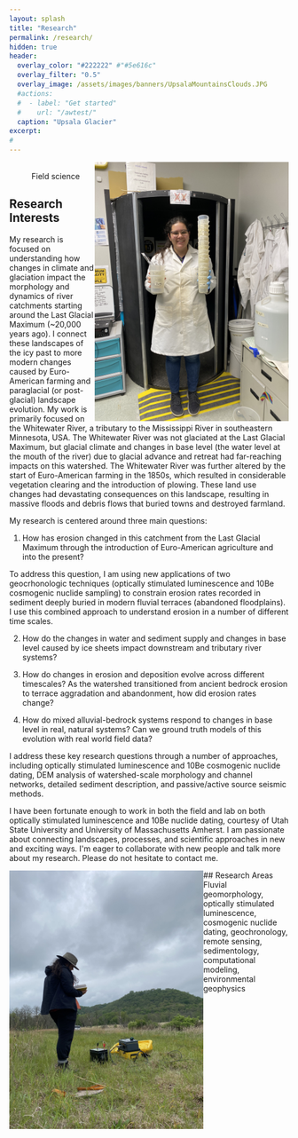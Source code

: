 ```yaml
---
layout: splash
title: "Research"
permalink: /research/
hidden: true
header:
  overlay_color: "#222222" #"#5e616c"
  overlay_filter: "0.5"
  overlay_image: /assets/images/banners/UpsalaMountainsClouds.JPG
  #actions:
  #  - label: "Get started"
  #    url: "/awtest/"
  caption: "Upsala Glacier"
excerpt:
#         
---
```

<img style= "float: right;" alt="" src="/assets/images/banners/IMG_2277.JPG" alt="OSL Lab Aftermath" width="350px">


<figure style="width: 300px" class="align-left">
  <img src="{{ site.url }}{{ site.baseurl }}/assets/images/banners/IMG_0211.JPG" alt="">
  <figcaption>Field science</figcaption>
</figure>

## Research Interests

My research is focused on understanding how changes in climate and glaciation impact the morphology and dynamics of river catchments starting around the Last Glacial Maximum (~20,000 years ago). I connect these landscapes of the icy past to more modern changes caused by Euro-American farming and paraglacial (or post-glacial) landscape evolution. My work is primarily focused on the Whitewater River, a tributary to the Mississippi River in southeastern Minnesota, USA. The Whitewater River was not glaciated at the Last Glacial Maximum, but glacial climate and changes in base level (the water level at the mouth of the river) due to glacial advance and retreat had far-reaching impacts on this watershed. The Whitewater River was further altered by the start of Euro-American farming in the 1850s, which resulted in considerable vegetation clearing and the introduction of plowing. These land use changes had devastating consequences on this landscape, resulting in massive floods and debris flows that buried towns and destroyed farmland.

My research is centered around three main questions:

1. How has erosion changed in this catchment from the Last Glacial Maximum through the introduction of Euro-American agriculture and into the present?

To address this question, I am using new applications of two geocrhonologic techniques (optically stimulated luminescence and 10Be cosmogenic nuclide sampling) to constrain erosion rates recorded in sediment deeply buried in modern fluvial terraces (abandoned floodplains). I use this combined approach to understand erosion in a number of different time scales.

2. How do the changes in water and sediment supply and changes in base level caused by ice sheets impact downstream and tributary river systems?


2. How do changes in erosion and deposition evolve across different timescales?
As the watershed transitioned from ancient bedrock erosion to terrace aggradation and abandonment, how did erosion rates change?
3. How do mixed alluvial-bedrock systems respond to changes in base level in real, natural systems? Can we ground truth models of this evolution with real world field data?

I address these key research questions through a number of approaches, including optically stimulated luminescence and 10Be cosmogenic nuclide dating, DEM analysis of watershed-scale morphology and channel networks, detailed sediment description, and passive/active source seismic methods.

I have been fortunate enough to work in both the field and lab on both optically stimulated luminescence and 10Be nuclide dating, courtesy of Utah State University and University of Massachusetts Amherst. I am passionate about connecting landscapes, processes, and scientific approaches in new and exciting ways. I'm eager to collaborate with new people and talk more about my research. Please do not hesitate to contact me.

<img align="left" src="/assets/images/banners/IMG_0211.JPG" alt="Seismic Refraction" width="350px">
## Research Areas
Fluvial geomorphology, optically stimulated luminescence, cosmogenic nuclide dating, geochronology, remote sensing, sedimentology, computational modeling, environmental geophysics

